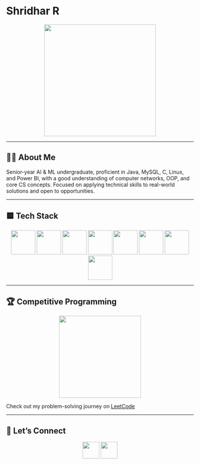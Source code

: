# Shridhar R  

<p align="center">
  <img src="https://media.tenor.com/lfKJxTnkaZ8AAAAC/lol-haha-wow-mr-robot-laugh.gif" width="300"/>
</p>

---

## 👨‍💻 About Me  
Senior-year AI & ML undergraduate, proficient in Java, MySQL, C, Linux, and Power BI, with a good understanding of computer networks, OOP, and core CS concepts. Focused on applying technical skills to real-world solutions and open to opportunities.  

---

## 🟦 Tech Stack  

<p align="center">
  <img src="https://skillicons.dev/icons?i=java" height="65" />
  <img src="https://skillicons.dev/icons?i=mysql" height="65" />
  <img src="https://skillicons.dev/icons?i=c" height="65" />
  <img src="https://skillicons.dev/icons?i=html,css" height="65" />
  <img src="https://skillicons.dev/icons?i=linux" height="65" />
  <img src="https://skillicons.dev/icons?i=figma" height="65" />
  <img src="https://skillicons.dev/icons?i=python" height="65" />
  <img src="https://raw.githubusercontent.com/microsoft/PowerBI-Icons/main/SVG/Power-BI.svg" height="65"/>
</p>

---

## 🏆 Competitive Programming  

<p align="center">
  <img src="https://leetcard.jacoblin.cool/sh8fx?theme=dark&font=Karma&ext=contest" height="220" />
</p>

Check out my problem-solving journey on [LeetCode](https://leetcode.com/u/sh8fx/)  

---

## 🤝 Let’s Connect  

<p align="center">
  <a href="mailto:shridhar.al22@bitsathy.ac.in"><img src="https://skillicons.dev/icons?i=gmail" height="45" /></a>
  <a href="https://www.linkedin.com/in/shridhar-r-9aa9a9267/"><img src="https://skillicons.dev/icons?i=linkedin" height="45" /></a>
</p>
